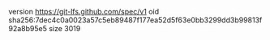 version https://git-lfs.github.com/spec/v1
oid sha256:7dec4c0a0023a57c5eb89487f177ea52d5f63e0bb3299dd3b99813f92a8b95e5
size 3019
